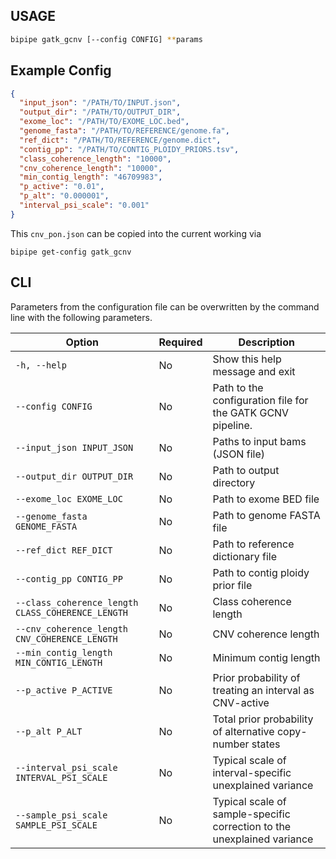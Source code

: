 ## USAGE

```bash
bipipe gatk_gcnv [--config CONFIG] **params

```

## Example Config

```json
{
  "input_json": "/PATH/TO/INPUT.json",
  "output_dir": "/PATH/TO/OUTPUT_DIR",
  "exome_loc": "/PATH/TO/EXOME_LOC.bed",
  "genome_fasta": "/PATH/TO/REFERENCE/genome.fa",
  "ref_dict": "/PATH/TO/REFERENCE/genome.dict",
  "contig_pp": "/PATH/TO/CONTIG_PLOIDY_PRIORS.tsv",
  "class_coherence_length": "10000",
  "cnv_coherence_length": "10000",
  "min_contig_length": "46709983",
  "p_active": "0.01",
  "p_alt": "0.000001",
  "interval_psi_scale": "0.001"
}
```
This `cnv_pon.json`  can be copied into the current working via

```shell
bipipe get-config gatk_gcnv
```


## CLI

Parameters from the configuration file can be overwritten by the command line with the following parameters.

| Option                                    | Required | Description                                                           |
|-------------------------------------------|----------|-----------------------------------------------------------------------|
| `-h, --help`                              | No       | Show this help message and exit                                      |
| `--config CONFIG`                         | No       | Path to the configuration file for the GATK GCNV pipeline.           |
| `--input_json INPUT_JSON`                 | No       | Paths to input bams (JSON file)                                      |
| `--output_dir OUTPUT_DIR`                 | No       | Path to output directory                                              |
| `--exome_loc EXOME_LOC`                   | No       | Path to exome BED file                                                |
| `--genome_fasta GENOME_FASTA`             | No       | Path to genome FASTA file                                             |
| `--ref_dict REF_DICT`                     | No       | Path to reference dictionary file                                     |
| `--contig_pp CONTIG_PP`                   | No       | Path to contig ploidy prior file                                      |
| `--class_coherence_length CLASS_COHERENCE_LENGTH` | No | Class coherence length                                           |
| `--cnv_coherence_length CNV_COHERENCE_LENGTH` | No | CNV coherence length                                                 |
| `--min_contig_length MIN_CONTIG_LENGTH`   | No       | Minimum contig length                                                 |
| `--p_active P_ACTIVE`                     | No       | Prior probability of treating an interval as CNV-active              |
| `--p_alt P_ALT`                           | No       | Total prior probability of alternative copy-number states            |
| `--interval_psi_scale INTERVAL_PSI_SCALE` | No       | Typical scale of interval-specific unexplained variance              |
| `--sample_psi_scale SAMPLE_PSI_SCALE`     | No       | Typical scale of sample-specific correction to the unexplained variance